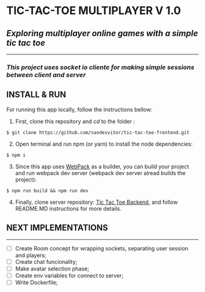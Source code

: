 # **TIC-TAC-TOE MULTIPLAYER V 1.0**

## *Exploring multiplayer online games with a simple tic tac toe*
--- 
### *This project uses socket io cliente for making simple sessions between client and server*

## **INSTALL & RUN**

For running this app locally, follow the instructions bellow:

1) First, clone this repository and *cd* to the folder :
```
$ git clone https://github.com/sandesvitor/tic-tac-toe-frontend.git 
```

2) Open terminal and run npm (or yarn) to install the node dependencies:

```
$ npm i
```
3) Since this app uses [WebPack](https://github.com/webpack/webpack) as a builder, you can build your project and run webpack dev server (webpack dev server alread builds the project):

```
$ npm run build && npm run dev 
```` 

4) Finally, clone server repository: [Tic Tac Toe Backend](https://github.com/sandesvitor/tic-tac-toe-backend), and follow README.MD instructions for more details.

## **NEXT IMPLEMENTATIONS**
___


- [ ] Create Room concept for wrapping sockets, separating user session and players;
- [ ] Create chat funcionality;
- [ ] Make avatar selection phase;
- [ ] Create env variables for connect to server;
- [ ] Write Dockerfile;  
